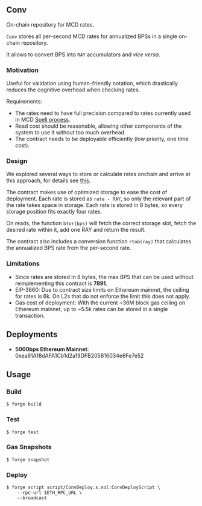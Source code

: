 ## Conv

On-chain repository for MCD rates.

`Conv` stores all per-second MCD rates for annualized BPSs in a single on-chain repository.

It allows to convert BPS into `RAY` accumulators and _vice versa_.

### Motivation

Useful for validation using human-friendly notation, which drastically reduces the cognitive overhead when checking rates.

Requirements:
- The rates need to have full precision compared to rates currently used in MCD [Spell process](https://github.com/makerdao/pe-checklists/blob/161895d52e144fec1e4d8cca52f1379ce63950cb/spell/spell-reviewer-mainnet-checklist.md?plain=1#L77).
- Read cost should be reasonable, allowing other components of the system to use it without too much overhead.
- The contract needs to be deployable efficiently (low priority, one time cost).

### Design

We explored several ways to store or calculate rates onchain and arrive at this approach, for details see [this](https://github.com/dewiz-xyz/conv-research).

The contract makes use of optimized storage to ease the cost of deployment. Each rate is stored as `rate - RAY`, so only the relevant part of the rate takes space in storage. Each rate is stored in 8 bytes, so every storage position fits exactly four rates.

On reads, the function `btor(bps)` will fetch the correct storage slot, fetch the desired rate within it, add one RAY and return the result.

The contract also includes a conversion function `rtob(ray)` that calculates the annualized BPS rate from the per-second rate.

### Limitations

- Since rates are stored in 8 bytes, the max BPS that can be used without reimplementing this contract is **7891**.
- EIP-3860: Due to contract size limits on Ethereum mainnet, the ceiling for rates is 6k. On L2s that do not enforce the limit this does not apply.
- Gas cost of deployment: With the current ~36M block gas ceiling on Ethereum mainnet, up to ~5.5k rates can be stored in a single transaction.

## Deployments

- **5000bps Ethereum Mainnet**: 0xea91A18dAFA1Cb1d2a19DFB205816034e6Fe7e52

## Usage

### Build

```shell
$ forge build
```

### Test

```shell
$ forge test
```

### Gas Snapshots

```shell
$ forge snapshot
```

### Deploy

```shell
$ forge script script/ConvDeploy.s.sol:ConvDeployScript \
    --rpc-url $ETH_RPC_URL \
    --broadcast
```